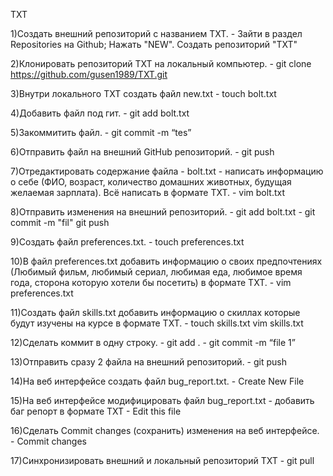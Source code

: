 TXT

1)Создать внешний репозиторий c названием TXT. - Зайти в раздел Repositories на Github; Нажать "NEW". Создать репозиторий "TXT"

2)Клонировать репозиторий TXT на локальный компьютер. - git clone https://github.com/gusen1989/TXT.git

3)Внутри локального TXT создать файл new.txt - touch bolt.txt

4)Добавить файл под гит. - git add bolt.txt

5)Закоммитить файл. - git commit -m “tes”

6)Отправить файл на внешний GitHub репозиторий. - git push

7)Отредактировать содержание файла - bolt.txt - написать информацию о себе (ФИО, возраст, количество домашних животных, будущая желаемая зарплата). Всё написать в формате TXT. - vim bolt.txt

8)Отправить изменения на внешний репозиторий. - git add bolt.txt - git commit -m "fil"  git push

9)Создать файл preferences.txt. - touch preferences.txt

10)В файл preferences.txt добавить информацию о своих предпочтениях (Любимый фильм, любимый сериал, любимая еда, любимое время года, сторона которую хотели бы посетить) в формате TXT. - vim preferences.txt

11)Создать файл skills.txt добавить информацию о скиллах которые будут изучены на курсе в формате TXT. - touch skills.txt vim skills.txt

12)Сделать коммит в одну строку. - git add . - git commit -m “file 1”

13)Отправить сразу 2 файла на внешний репозиторий. - git push

14)На веб интерфейсе создать файл bug_report.txt. - Сreate New File

15)На веб интерфейсе модифицировать файл bug_report.txt - добавить баг репорт в формате TXT - Edit this file

16)Сделать Commit changes (сохранить) изменения на веб интерфейсе. - Commit changes

17)Синхронизировать внешний и локальный репозиторий TXT - git pull
